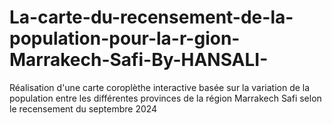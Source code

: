 # La-carte-du-recensement-de-la-population-pour-la-r-gion-Marrakech-Safi-By-HANSALI-
Réalisation d'une carte coroplèthe interactive basée sur la variation de la population entre les différentes provinces de la région Marrakech Safi selon le recensement du septembre 2024

